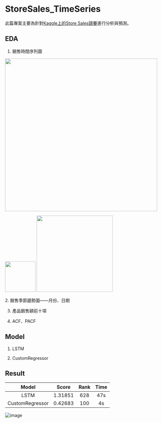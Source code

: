 # StoreSales_TimeSeries
此篇專案主要為針對[Kaggle上的Store Sales競賽](https://www.kaggle.com/competitions/store-sales-time-series-forecasting)進行分析與預測。

## EDA

1. 銷售時間序列圖
<p float="center">
  <img src="https://github.com/XieYiZhi78/StoreSales_TimeSeries/assets/107387920/4b7e8b00-865d-4077-9b0c-38c75c133a49" width="500" />
</p>
<p float="center">
  <img src="https://github.com/XieYiZhi78/StoreSales_TimeSeries/assets/107387920/db671c60-efda-4cfa-ab6d-deac6ac18528" width="100" />
  <img src="https://github.com/XieYiZhi78/StoreSales_TimeSeries/assets/107387920/a06e0595-94cb-410a-bdae-40422b6153b8" width="250" />
</p>
2. 銷售季節趨勢圖——月份、日期

3. 產品銷售額前十項

4. ACF、PACF

## Model

1. LSTM

2. CustomRegressor

## Result

|Model|Score|Rank|Time|
|:----:|:----:|:----:|:----:|
|LSTM|1.31851|628|47s|
|CustomRegressor|0.42683|100|4s|

![image](https://github.com/XieYiZhi78/StoreSales_TimeSeries/assets/107387920/a324435f-c3bc-451c-a3c1-fd3d3ee25588)

